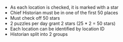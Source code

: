 
- As each location is checked, it is marked with a star
- Chief Historian must be in one of the first 50 places
- Must check off 50 stars
- 2 puzzles per day grant 2 stars (25 * 2 = 50 stars)
- Each location can be identified by location ID
- Historian split into 2 groups
